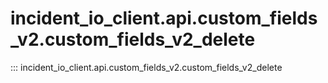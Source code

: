 # incident_io_client.api.custom_fields_v2.custom_fields_v2_delete

::: incident_io_client.api.custom_fields_v2.custom_fields_v2_delete
